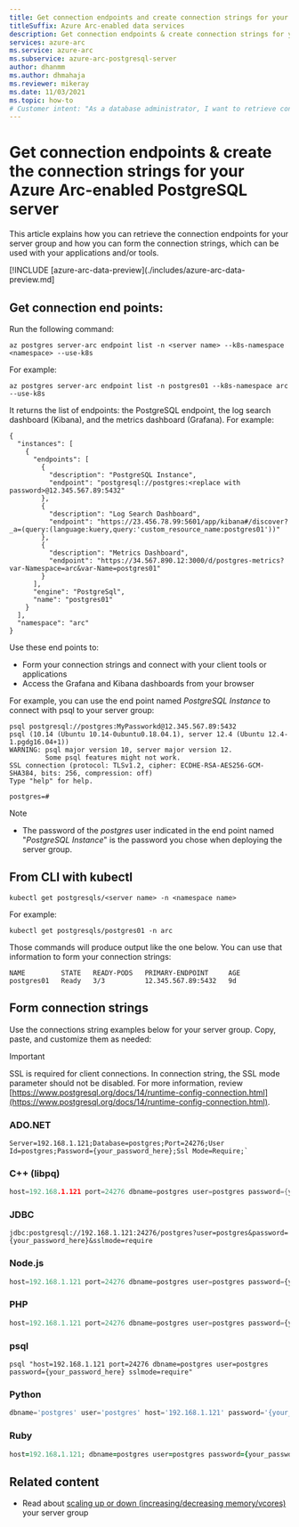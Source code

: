 ```yaml
---
title: Get connection endpoints and create connection strings for your Azure Arc-enabled PostgreSQL server
titleSuffix: Azure Arc-enabled data services
description: Get connection endpoints & create connection strings for your Azure Arc-enabled PostgreSQL server
services: azure-arc
ms.service: azure-arc
ms.subservice: azure-arc-postgresql-server
author: dhanmm
ms.author: dhmahaja
ms.reviewer: mikeray
ms.date: 11/03/2021
ms.topic: how-to
# Customer intent: "As a database administrator, I want to retrieve connection endpoints and create connection strings for my Azure Arc-enabled PostgreSQL server, so that I can connect my applications to the database and access management dashboards."
---
```


# Get connection endpoints & create the connection strings for your Azure Arc-enabled PostgreSQL server

This article explains how you can retrieve the connection endpoints for your server group and how you can form the connection strings, which can be used with your applications and/or tools.


[!INCLUDE [azure-arc-data-preview](./includes/azure-arc-data-preview.md]

## Get connection end points:

Run the following command:
```azurecli
az postgres server-arc endpoint list -n <server name> --k8s-namespace <namespace> --use-k8s
```
For example:
```azurecli
az postgres server-arc endpoint list -n postgres01 --k8s-namespace arc --use-k8s
```

It returns the list of endpoints: the PostgreSQL endpoint, the log search dashboard (Kibana), and the metrics dashboard (Grafana). For example: 

```output
{
  "instances": [
    {
      "endpoints": [
        {
          "description": "PostgreSQL Instance",
          "endpoint": "postgresql://postgres:<replace with password>@12.345.567.89:5432"
        },
        {
          "description": "Log Search Dashboard",
          "endpoint": "https://23.456.78.99:5601/app/kibana#/discover?_a=(query:(language:kuery,query:'custom_resource_name:postgres01'))"
        },
        {
          "description": "Metrics Dashboard",
          "endpoint": "https://34.567.890.12:3000/d/postgres-metrics?var-Namespace=arc&var-Name=postgres01"
        }
      ],
      "engine": "PostgreSql",
      "name": "postgres01"
    }
  ],
  "namespace": "arc"
}
```

Use these end points to:

- Form your connection strings and connect with your client tools or applications
- Access the Grafana and Kibana dashboards from your browser

For example, you can use the end point named _PostgreSQL Instance_ to connect with psql to your server group:

```console
psql postgresql://postgres:MyPassworkd@12.345.567.89:5432
psql (10.14 (Ubuntu 10.14-0ubuntu0.18.04.1), server 12.4 (Ubuntu 12.4-1.pgdg16.04+1))
WARNING: psql major version 10, server major version 12.
         Some psql features might not work.
SSL connection (protocol: TLSv1.2, cipher: ECDHE-RSA-AES256-GCM-SHA384, bits: 256, compression: off)
Type "help" for help.

postgres=#
```
> [!NOTE]
>
> - The password of the _postgres_ user indicated in the end point named "_PostgreSQL Instance_" is the password you chose when deploying the server group.


## From CLI with kubectl

```console
kubectl get postgresqls/<server name> -n <namespace name>
```

For example:
```azurecli
kubectl get postgresqls/postgres01 -n arc
```

Those commands will produce output like the one below. You can use that information to form your connection strings:

```console
NAME         STATE   READY-PODS   PRIMARY-ENDPOINT     AGE
postgres01   Ready   3/3          12.345.567.89:5432   9d
```

## Form connection strings

Use the connections string examples below for your server group. Copy, paste, and customize them as needed:

> [!IMPORTANT]
> SSL is required for client connections. In connection string, the SSL mode parameter should not be disabled. For more information, review [https://www.postgresql.org/docs/14/runtime-config-connection.html](https://www.postgresql.org/docs/14/runtime-config-connection.html).

### ADO.NET

```ado.net
Server=192.168.1.121;Database=postgres;Port=24276;User Id=postgres;Password={your_password_here};Ssl Mode=Require;`
```

### C++ (libpq)

```cpp
host=192.168.1.121 port=24276 dbname=postgres user=postgres password={your_password_here} sslmode=require
```

### JDBC

```jdbc
jdbc:postgresql://192.168.1.121:24276/postgres?user=postgres&password={your_password_here}&sslmode=require
```

### Node.js

```node.js
host=192.168.1.121 port=24276 dbname=postgres user=postgres password={your_password_here} sslmode=require
```

### PHP

```php
host=192.168.1.121 port=24276 dbname=postgres user=postgres password={your_password_here} sslmode=require
```

### psql

```psql
psql "host=192.168.1.121 port=24276 dbname=postgres user=postgres password={your_password_here} sslmode=require"
```

### Python

```python
dbname='postgres' user='postgres' host='192.168.1.121' password='{your_password_here}' port='24276' sslmode='true'
```

### Ruby

```ruby
host=192.168.1.121; dbname=postgres user=postgres password={your_password_here} port=24276 sslmode=require
```

## Related content
- Read about [scaling up or down (increasing/decreasing memory/vcores)](scale-up-down-postgresql-server-using-cli.md) your server group
